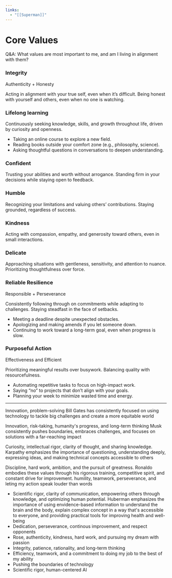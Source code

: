 ```yaml
---
links:
  - "[[Superman]]"
---
```

# Core Values

Q&A: What values are most important to me, and am I living in alignment with them?

### Integrity

Authenticity + Honesty

Acting in alignment with your true self, even when it’s difficult. Being honest with yourself and others, even when no one is watching.

### Lifelong learning

Continuously seeking knowledge, skills, and growth throughout life, driven by curiosity and openness.

- Taking an online course to explore a new field.
- Reading books outside your comfort zone (e.g., philosophy, science).
- Asking thoughtful questions in conversations to deepen understanding.

### Confident

Trusting your abilities and worth without arrogance. Standing firm in your decisions while staying open to feedback.

### Humble

Recognizing your limitations and valuing others’ contributions. Staying grounded, regardless of success.

### Kindness

Acting with compassion, empathy, and generosity toward others, even in small interactions.

### Delicate

Approaching situations with gentleness, sensitivity, and attention to nuance. Prioritizing thoughtfulness over force.

### Reliable Resilience

Responsible + Perseverance

Consistently following through on commitments while adapting to challenges. Staying steadfast in the face of setbacks.

- Meeting a deadline despite unexpected obstacles.
- Apologizing and making amends if you let someone down.
- Continuing to work toward a long-term goal, even when progress is slow.

### Purposeful Action

Effectiveness and Efficient

Prioritizing meaningful results over busywork. Balancing quality with resourcefulness.

- Automating repetitive tasks to focus on high-impact work.
- Saying “no” to projects that don’t align with your goals.
- Planning your week to minimize wasted time and energy.

---

Innovation, problem-solving
Bill Gates has consistently focused on using technology to tackle big challenges and create a more equitable world

Innovation, risk-taking, humanity's progress, and long-term thinking
Musk consistently pushes boundaries, embraces challenges, and focuses on solutions with a far-reaching impact

Curiosity, intellectual rigor, clarity of thought, and sharing knowledge. 
Karpathy emphasizes the importance of questioning, understanding deeply, expressing ideas, and making technical concepts accessible to others

Discipline, hard work, ambition, and the pursuit of greatness. Ronaldo embodies these values through his rigorous training, competitive spirit, and constant drive for improvement.
humility, teamwork, perseverance, and leting my action speak louder than words

- Scientific rigor, clarity of communication, empowering others through knowledge, and optimizing human potential. Huberman emphasizes the importance of using envidence-based information to understand the brain and the body, explain complex concept in a way that's accessible to everyone, and providing practical tools for improving health and well-being
- Dedication, perseverance, continous improvement, and respect opponents
- Rose, authenticity, kindness, hard work, and pursuing my dream with passion
- Integrity, patience, rationality, and long-term thinking
- Efficiency, teamwork, and a commitment to doing my job to the best of my ability
- Pushing the boundaries of technology
- Scientific rigor, human-centered AI